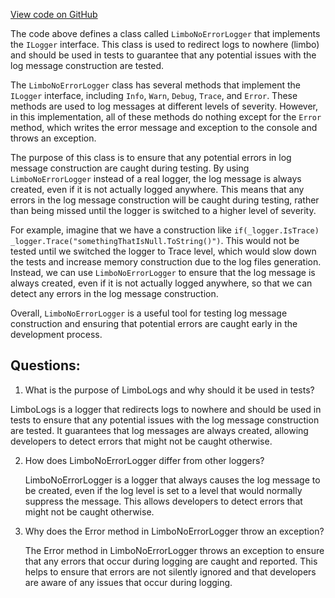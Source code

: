 [View code on GitHub](https://github.com/nethermindeth/nethermind/Nethermind.Logging/LimboNoErrorLogger.cs)

The code above defines a class called `LimboNoErrorLogger` that implements the `ILogger` interface. This class is used to redirect logs to nowhere (limbo) and should be used in tests to guarantee that any potential issues with the log message construction are tested. 

The `LimboNoErrorLogger` class has several methods that implement the `ILogger` interface, including `Info`, `Warn`, `Debug`, `Trace`, and `Error`. These methods are used to log messages at different levels of severity. However, in this implementation, all of these methods do nothing except for the `Error` method, which writes the error message and exception to the console and throws an exception.

The purpose of this class is to ensure that any potential errors in log message construction are caught during testing. By using `LimboNoErrorLogger` instead of a real logger, the log message is always created, even if it is not actually logged anywhere. This means that any errors in the log message construction will be caught during testing, rather than being missed until the logger is switched to a higher level of severity.

For example, imagine that we have a construction like `if(_logger.IsTrace) _logger.Trace("somethingThatIsNull.ToString()")`. This would not be tested until we switched the logger to Trace level, which would slow down the tests and increase memory construction due to the log files generation. Instead, we can use `LimboNoErrorLogger` to ensure that the log message is always created, even if it is not actually logged anywhere, so that we can detect any errors in the log message construction.

Overall, `LimboNoErrorLogger` is a useful tool for testing log message construction and ensuring that potential errors are caught early in the development process.
## Questions: 
 1. What is the purpose of LimboLogs and why should it be used in tests?
   
   LimboLogs is a logger that redirects logs to nowhere and should be used in tests to ensure that any potential issues with the log message construction are tested. It guarantees that log messages are always created, allowing developers to detect errors that might not be caught otherwise.

2. How does LimboNoErrorLogger differ from other loggers?
   
   LimboNoErrorLogger is a logger that always causes the log message to be created, even if the log level is set to a level that would normally suppress the message. This allows developers to detect errors that might not be caught otherwise.

3. Why does the Error method in LimboNoErrorLogger throw an exception?
   
   The Error method in LimboNoErrorLogger throws an exception to ensure that any errors that occur during logging are caught and reported. This helps to ensure that errors are not silently ignored and that developers are aware of any issues that occur during logging.